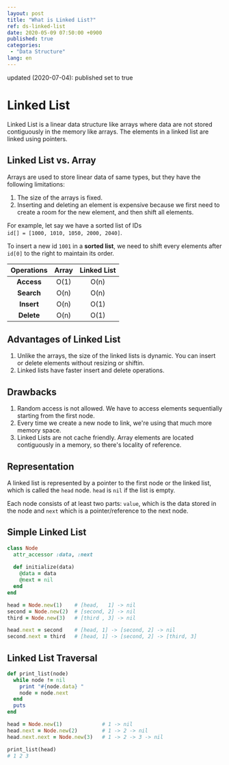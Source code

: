 ```yaml
---
layout: post
title: "What is Linked List?"
ref: ds-linked-list
date: 2020-05-09 07:50:00 +0900
published: true
categories:
 - "Data Structure"
lang: en
---
```


<div class="updated"> updated (2020-07-04): published set to true </div>

# Linked List
Linked List is a linear data structure like arrays where data are not stored
contiguously in the memory like arrays. The elements in a linked list are linked using pointers.

<div class="divider"></div>

## Linked List vs. Array
Arrays are used to store linear data of same types, but they have the following limitations:
1. The size of the arrays is fixed.
2. Inserting and deleting an element is expensive because we first need to create a room for the 
new element, and then shift all elements.

For example, let say we have a sorted list of IDs<br>
`id[] = [1000, 1010, 1050, 2000, 2040]`.

To insert a new id `1001` in a **sorted list**, we need to shift every elements after `id[0]` to
the right to maintain its order. 

| Operations| Array | Linked List|
|:---:|:---:|:---:|
|**Access**| O(1) | O(n) |
|**Search**| O(n) | O(n) |
|**Insert**| O(n) | O(1) |
|**Delete**| O(n) | O(1) |

## Advantages of Linked List
1. Unlike the arrays, the size of the linked lists is dynamic. You can insert or delete elements
without resizing or shiftin.
2. Linked lists have faster insert and delete operations.

## Drawbacks
1. Random access is not allowed. We have to access elements sequentially starting from the 
first node.
2. Every time we create a new node to link, we're using that much more memory space.
3. Linked Lists are not cache friendly. Array elements are located contiguously in a memory, 
so there's locality of reference.

## Representation
A linked list is represented by a pointer to the first node or the linked list, which is called 
the `head` node. `head` is `nil` if the list is empty.

Each node consists of at least two parts: `value`, which is the data stored in the node and `next` which is a pointer/reference to the next node.

## Simple Linked List
```rb
class Node
  attr_accessor :data, :next
  
  def initialize(data)
    @data = data
    @next = nil
  end
end

head = Node.new(1)    # [head,   1] -> nil
second = Node.new(2)  # [second, 2] -> nil
third = Node.new(3)   # [third , 3] -> nil

head.next = second    # [head, 1] -> [second, 2] -> nil
second.next = third   # [head, 1] -> [second, 2] -> [third, 3]
```

## Linked List Traversal
```rb
def print_list(node)
  while node != nil
    print "#{node.data} "
    node = node.next
  end
  puts
end

head = Node.new(1)             # 1 -> nil
head.next = Node.new(2)        # 1 -> 2 -> nil
head.next.next = Node.new(3)   # 1 -> 2 -> 3 -> nil

print_list(head)
# 1 2 3
```

